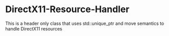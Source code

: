 # DirectX11-Resource-Handler
This is a header only class that uses std::unique_ptr and move semantics to handle DirectX11 resources
